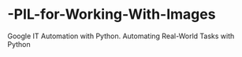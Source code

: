 # -PIL-for-Working-With-Images
Google IT Automation with Python. Automating Real-World Tasks with Python

